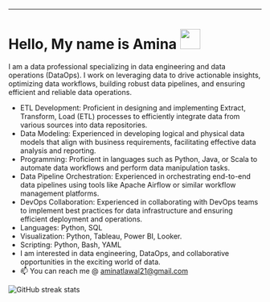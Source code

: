 <hr>
<h1>Hello, My name is Amina <img src="https://raw.githubusercontent.com/MartinHeinz/MartinHeinz/master/wave.gif" width="40px"></h1>
I am a data professional specializing in data engineering and data operations (DataOps). I work on leveraging data to drive actionable insights, optimizing data workflows, building robust data pipelines, and ensuring efficient and reliable data operations.

- ETL Development: Proficient in designing and implementing Extract, Transform, Load (ETL) processes to efficiently integrate data from various sources into data repositories.
- Data Modeling: Experienced in developing logical and physical data models that align with business requirements, facilitating effective data analysis and reporting.
- Programming: Proficient in languages such as Python, Java, or Scala to automate data workflows and perform data manipulation tasks.
- Data Pipeline Orchestration: Experienced in orchestrating end-to-end data pipelines using tools like Apache Airflow or similar workflow management platforms.
- DevOps Collaboration: Experienced in collaborating with DevOps teams to implement best practices for data infrastructure and ensuring efficient deployment and operations.
- Languages: Python, SQL
- Visualization: Python, Tableau, Power BI, Looker.
- Scripting: Python, Bash, YAML
-  I am interested in data engineering, DataOps, and collaborative opportunities in the exciting world of data.
-  📫 You can reach me @ aminatlawal21@gmail.com
 
 
 
 ![GitHub streak stats](https://github-readme-streak-stats.herokuapp.com/?user=Ameenah21&theme=black-ice&hide_border=true&stroke=0000&background=060A0CD0)  

<!---
Ameenah21/Ameenah21 is a ✨ special ✨ repository because its `README.md` (this file) appears on your GitHub profile.
You can click the Preview link to take a look at your changes.
--->
